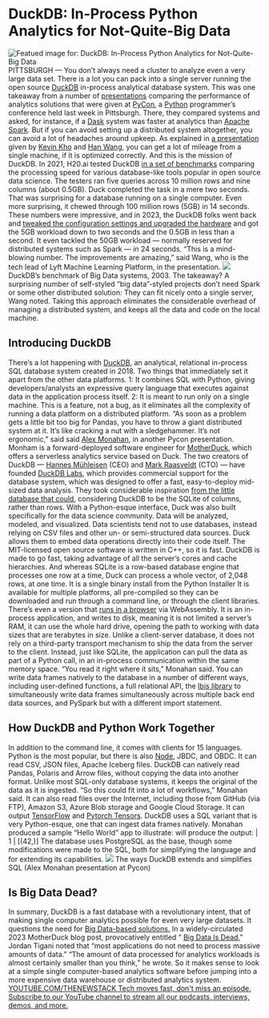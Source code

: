 # DuckDB: In-Process Python Analytics for Not-Quite-Big Data
![Featued image for: DuckDB: In-Process Python Analytics for Not-Quite-Big Data](https://cdn.thenewstack.io/media/2024/05/0ac32b1b-duckdb-1024x683.png)
PITTSBURGH — You don’t always need a cluster to analyze even a very large data set. There is a lot you can pack into a single server running the open source
[DuckDB](https://duckdb.org/) in-process analytical database system.
This was one takeaway from a number of
[presentations](https://us.pycon.org/2024/schedule/presentation/132/) comparing the performance of analytics solutions that were given at [PyCon](https://us.pycon.org/), a [Python](https://thenewstack.io/what-is-python/) programmer’s conference held last week in Pittsburgh. There, they compared systems and asked, for instance, if a [Dask](https://www.dask.org/) system was faster at analytics than [Apache Spark](https://thenewstack.io/context-apache-spark-for-artificial-intelligence-and-ai-2-0/).
But if you can avoid setting up a distributed system altogether, you can avoid a lot of headaches around upkeep.
As explained in
[a presentation](https://x.com/Joab_Jackson/status/1791908986779824181) given by [Kevin Kho](https://us.pycon.org/2024/speaker/profile/151/) and [Han Wang](https://www.linkedin.com/in/han-wang-97272610/), you can get a lot of mileage from a single machine, if it is optimized correctly. And this is the mission of DuckDB.
In 2021, H20.ai tested DuckDB
[in a set of benchmarks](https://h2oai.github.io/db-benchmark/) comparing the processing speed for various database-like tools popular in open source data science.
The testers ran five queries across 10 million rows and nine columns (about 0.5GB). Duck completed the task in a mere two seconds. That was surprising for a database running on a single computer. Even more surprising, it chewed through 100 million rows (5GB) in 14 seconds.
These numbers were impressive, and in 2023, the DuckDB folks went back and
[tweaked the configuration settings and upgraded the hardware](https://duckdb.org/2023/04/14/h2oai.html) and got the 5GB workload down to two seconds and the 0.5GB in less than a second.
It even tackled the 50GB workload — normally reserved for distributed systems such as Spark — in 24 seconds.
“This is a mind-blowing number. The improvements are amazing,” said Wang, who is the tech lead of Lyft Machine Learning Platform, in the presentation.
![](https://cdn.thenewstack.io/media/2024/05/b0ef67e9-duckdb-table.jpg)
DuckDB’s benchmark of Big Data systems, 2003.
The takeaway? A surprising number of self-styled “big data”-styled projects don’t need Spark or some other distributed solution: They can fit nicely onto a single server, Wang noted. Taking this approach eliminates the considerable overhead of managing a distributed system, and keeps all the data and code on the local machine.
## Introducing DuckDB
There’s a lot happening with
[DuckDB](https://duckdb.org/), an analytical, relational in-process SQL database system created in 2018. Two things that immediately set it apart from the other data platforms.
1: It combines SQL with Python, giving developers/analysts an expressive query language that executes against data in the application process itself.
2: It is meant to run only on a single machine. This is a feature, not a bug, as it eliminates all the complexity of running a data platform on a distributed platform.
“As soon as a problem gets a little bit too big for Pandas, you have to throw a giant distributed system at it. It’s like cracking a nut with a sledgehammer. It’s not ergonomic,” said said
[Alex Monahan](https://x.com/__alexmonahan__?lang=en), in another Pycon presentation. Monham is a forward-deployed software engineer for [MotherDuck](https://motherduck.com/about-us/), which offers a serverless analytics service based on Duck.
The two creators of DuckDB —
[Hannes Mühleisen](https://www.linkedin.com/in/hfmuehleisen/?originalSubdomain=nl) (CEO) and [Mark Raasveldt](https://mytherin.github.io/) (CTO) — have founded [DuckDB Labs](https://duckdblabs.com/), which provides commercial support for the database system, which was designed to offer a fast, easy-to-deploy mid-sized data analysis.
They took considerable inspiration
[ from the little database that could](https://thenewstack.io/the-origin-story-of-sqlite-the-worlds-most-widely-used-database-software/), considering DuckDB to be the SQLite of columns, rather than rows.
With a Python-esque interface, Duck was also built specifically for the data science community. Data will be analyzed, modeled, and visualized. Data scientists tend not to use databases, instead relying on CSV files and other un- or semi-structured data sources. Duck allows them to embed data operations directly into their code itself.
The MIT-licensed open source software is written in C++, so it is fast.
DuckDB is made to go fast, taking advantage of all the server’s cores and cache hierarchies. And whereas SQLite is a row-based database engine that processes one row at a time, Duck can process a whole vector, of 2,048 rows, at one time.
It is a single binary install from the Python Installer It is available for multiple platforms, all pre-compiled so they can be downloaded and run through a command line, or through the client libraries. There’s even a version that
[runs in a browser](https://shell.duckdb.org/) via WebAssembly.
It is an in-process application, and writes to disk, meaning it is not limited a server’s RAM, it can use the whole hard drive, opening the path to working with data sizes that are terabytes in size. Unlike a client-server database, it does not rely on a third-party transport mechanism to ship the data from the server to the client. Instead, just like SQLite, the application can pull the data as part of a Python call, in an in-process communication within the same memory space.
“You read it right where it sits,” Monahan said.
You can write data frames natively to the database in a number of different ways, including user-defined functions, a full relational API, the
[Ibis library](https://duckdb.org/docs/guides/python/ibis.html) to simultaneously write data frames simultaneously across multiple back end data sources, and PySpark but with a different import statement.
## How DuckDB and Python Work Together
In addition to the command line, it comes with clients for 15 languages. Python is the most popular, but there is also
[Node](https://thenewstack.io/ryan-dahl-from-node-js-and-deno-to-the-modern-jsr-registry/), JBDC, and OBDC. It can read CSV, JSON files, Apache Iceberg files. DuckDB can natively read Pandas, Polaris and Arrow files, without copying the data into another format. Unlike most SQL-only database systems, it keeps the original of the data as it is ingested.
“So this could fit into a lot of workflows,” Monahan said.
It can also read files over the Internet, including those from GitHub (via FTP), Amazon S3, Azure Blob storage and Google Cloud Storage. It can output
[TensorFlow](https://thenewstack.io/python-tutorial-use-tensorflow-to-generate-predictive-text/) and [Pytorch Tensors](https://thenewstack.io/pytorch-lightning-and-the-future-of-open-source-ai/).
DuckDB uses a SQL variant that is very Python-esque, one that can ingest data frames natively.
Monahan produced a sample “Hello World” app to illustrate:
will produce the output:
|
1
|
[(42,)]
The database uses PostgreSQL as the base, though some modifications were made to the SQL, both for simplifying the language and for extending its capabilities.
![](https://cdn.thenewstack.io/media/2024/05/15683171-duck-sql-scaled.jpg)
The ways DuckDB extends and simplifies SQL (Alex Monahan presentation at Pycon)
## Is Big Data Dead?
In summary, DuckDB is a fast database with a revolutionary intent, that of making single computer analytics possible for even very large datasets. It questions the need for
[Big Data-based solutions.](https://thenewstack.io/databricks-sees-and-raises-snowflake-with-gen-ai-llmops-more/)
In a widely-circulated 2023 MotherDuck blog post, provocatively entitled “
[Big Data Is Dead](https://motherduck.com/blog/big-data-is-dead/),” Jordan Tigani noted that “most applications do not need to process massive amounts of data.”
“The amount of data processed for analytics workloads is almost certainly smaller than you think,” he wrote. So it makes sense to look at a simple single computer-based analytics software before jumping into a more expensive data warehouse or distributed analytics system.
[
YOUTUBE.COM/THENEWSTACK
Tech moves fast, don't miss an episode. Subscribe to our YouTube
channel to stream all our podcasts, interviews, demos, and more.
](https://youtube.com/thenewstack?sub_confirmation=1)